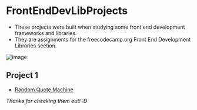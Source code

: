 # FrontEndDevLibProjects
- These projects were built when studying some front end development frameworks and libraries.
- They are assignments for the freecodecamp.org Front End Development Libraries section.

![image](https://user-images.githubusercontent.com/51798197/136162197-1875542a-e259-4ba4-9181-862fab01ff35.png)

## Project 1
- [Random Quote Machine](https://ozturkkl.github.io/FrontEndDevLibProjects/random-quote-machine/build/)

*Thanks for checking them out! :D*
